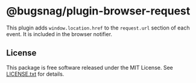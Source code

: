 # @bugsnag/plugin-browser-request

This plugin adds `window.location.href` to the `request.url` section of each event. It is included in the browser notifier.

## License

This package is free software released under the MIT License. See [LICENSE.txt](./LICENSE.txt) for details.
